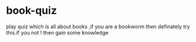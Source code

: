# book-quiz

play quiz which is all about books ,if you are a bookworm then 
definately try this.if you not ! then gain some knowledge
 
